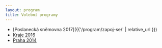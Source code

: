 ```yaml
---
layout: program
title: Volební programy
---
```


- [Poslanecká sněmovna 2017]({{'/program/zapoj-se/' | relative_url }})
- [Kraje 2016](https://kraje.pirati.cz/#program)
- [Praha 2014](https://praha.pirati.cz/program/)
